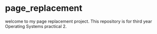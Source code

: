 # page_replacement

welcome to my page replacement project. This repository is for third year Operating Systems practical 2.
